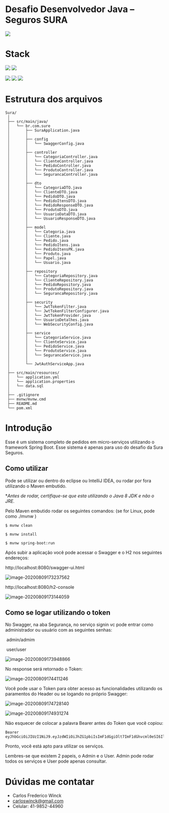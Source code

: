 # Desafio Desenvolvedor Java – Seguros SURA

![](https://img.shields.io/badge/build-success-brightgreen.svg)

# Stack

![](https://img.shields.io/badge/java_8-✓-blue.svg)
![](https://img.shields.io/badge/spring_boot-✓-blue.svg)

![](https://img.shields.io/badge/h2-✓-blue.svg)
![](https://img.shields.io/badge/jwt-✓-blue.svg)
![](https://img.shields.io/badge/swagger_2-✓-blue.svg)



# Estrutura dos arquivos

```
Sura/
 │
 ├── src/main/java/
 │   └── br.com.sure
 │       ├── SuraApplication.java
 │       │
 │       ├── config
 │       │   └── SwaggerConfig.java
 │       │
 │       ├── controller
 │       │   └── CategoriaController.java
 │       │   └── ClienteController.java
 │       │   └── PedidoController.java
 │       │   └── ProdutoController.java
 │       │   └── SegurancaController.java
 │       │
 │       ├── dto
 │       │   └── CategoriaDTO.java
 │       │   └── ClienteDTO.java
 │       │   └── PedidoDTO.java
 │       │   └── PedidoItensDTO.java
 │       │   └── PedidoResponseDTO.java
 │       │   └── ProdutoDTO.java
 │       │   └── UsuarioDataDTO.java
 │       │   └── UsuarioResponseDTO.java
 │       │
 │       ├── model
 │       │   └── Categoria.java
 │       │   └── Cliente.java
 │       │   └── Pedido.java
 │       │   └── PedidoItens.java
 │       │   └── PedidoItensPK.java
 │       │   └── Produto.java
 │       │   └── Papel.java
 │       │   └── Usuario.java
 │       │
 │       ├── repository
 │       │   └── CategoriaRepository.java
 │       │   └── ClienteRepository.java
 │       │   └── PedidoRepository.java
 │       │   └── ProdutoRepository.java
 │       │   └── SegurancaRepository.java
 │       │
 │       ├── security
 │       │   └── JwtTokenFilter.java
 │       │   └── JwtTokenFilterConfigurer.java
 │       │   └── JwtTokenProvider.java
 │       │   └── UsuarioDetalhes.java
 │       │   └── WebSecurityConfig.java
 │       │
 │       ├── service
 │       │   └── CategoriaService.java
 │       │   └── ClienteService.java
 │       │   └── PedidoService.java
 │       │   └── ProdutoService.java
 │       │   └── SegurancaService.java
 │       │
 │       └── JwtAuthServiceApp.java
 │
 ├── src/main/resources/
 │   └── application.yml
 │   └── application.properties
 │   └── data.sql
 │
 ├── .gitignore
 ├── mvnw/mvnw.cmd
 ├── README.md
 └── pom.xml
```

# Introdução

Esse é um sistema completo de pedidos em micro-serviços utilizando o framework Spring Boot. Esse sistema é apenas para uso do desafio da Sura Seguros.



## Como utilizar

Pode se utilizar ou dentro do eclipse ou IntelliJ IDEA, ou rodar por fora utilizando o Maven embutido.

**Antes de rodar, certifique-se que esta utilizando o Java 8 JDK e não o JRE.*



Pelo Maven embutido rodar os seguintes comandos: (se for Linux, pode como ./mvnw )

```
$ mvnw clean
```

```
$ mvnw install
```

```
$ mvnw spring-boot:run
```



Após subir a aplicação você pode acessar o Swagger e o H2 nos seguintes endereços:

http://localhost:8080/swagger-ui.html

![image-20200809173237562](image-20200809173237562.png)



http://localhost:8080/h2-console

![image-20200809173144059](image-20200809173144059.png)

## Como se logar utilizando o token

No Swagger, na aba Segurança, no serviço signin vc pode entrar como administrador ou usuário com as seguintes senhas:

​	admin/admim

​	user/user



![image-20200809173948866](image-20200809173948866.png)



No response será retornado o Token:

![image-20200809174411246](image-20200809174411246.png)

Você pode usar o Token para obter acesso as funcionalidades utilizando os paramentos do Header ou se logando no próprio Swagger:

![image-20200809174728140](image-20200809174728140.png)

![image-20200809174931274](image-20200809174931274.png)



Não esquecer de colocar a palavra Bearer antes do Token que você copiou:

```
Bearer eyJhbGciOiJIUzI1NiJ9.eyJzdWIiOiJhZG1pbiIsImF1dGgiOlt7ImF1dGhvcml0eSI6IlJPTEVfQURNSU4ifV0sImlhdCI6MTU5NzAwNjEwMiwiZXhwIjoxNTk3MDA2NDAyfQ.HZZTZbz5emzk7x7HZ5uABLUd5lpH2gUxkgRiDUeZryU
```



Pronto, você está apto para utilizar os serviços. 

Lembres-se que existem 2 papeis, o Admin e o User. Admin pode rodar todos os serviços e User pode apenas consultar.



# Dúvidas me contatar

- Carlos Frederico Winck
- carloswinck@gmail.com
- Celular:  41-9852-44960
